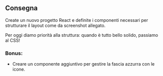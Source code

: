 ## Consegna
Create un nuovo progetto React e definite i componenti necessari per strutturare il layout come da screenshot allegato.

Per oggi diamo priorità alla struttura: quando è tutto bello solido, passiamo al CSS!

### Bonus:
- Creare un componente aggiuntivo per gestire la fascia azzurra con le icone.
